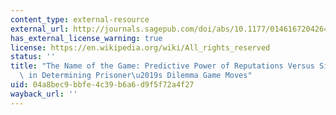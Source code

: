 ```yaml
---
content_type: external-resource
external_url: http://journals.sagepub.com/doi/abs/10.1177/0146167204264004
has_external_license_warning: true
license: https://en.wikipedia.org/wiki/All_rights_reserved
status: ''
title: "The Name of the Game: Predictive Power of Reputations Versus Situational Labels\
  \ in Determining Prisoner\u2019s Dilemma Game Moves"
uid: 04a8bec9-bbfe-4c39-b6a6-d9f5f72a4f27
wayback_url: ''
---
```

